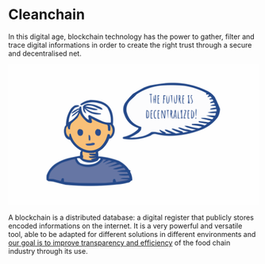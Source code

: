 # Cleanchain

In this digital age, blockchain technology has the power to gather, filter and trace digital informations in order to create the right trust through a secure and decentralised net.

![](future_color.svg)

A blockchain is a distributed database: a digital register that publicly stores encoded informations on the internet. It is a very powerful and versatile tool, able to be adapted for different solutions in different environments and [our goal is to improve transparency and efficiency](goal.md) of the food chain industry through its use.
